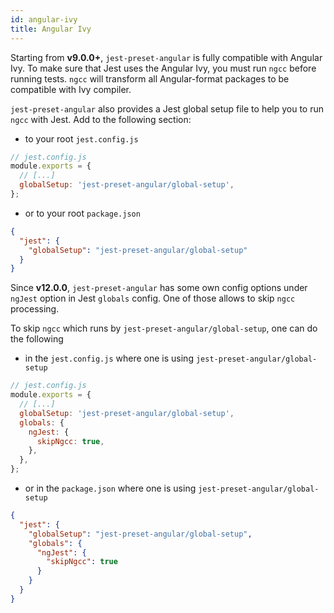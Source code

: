 ```yaml
---
id: angular-ivy
title: Angular Ivy
---
```


Starting from **v9.0.0+**, `jest-preset-angular` is fully compatible with Angular Ivy. To make sure that Jest uses the
Angular Ivy, you must run `ngcc` before running tests. `ngcc` will transform all Angular-format packages to be compatible
with Ivy compiler.

`jest-preset-angular` also provides a Jest global setup file to help you to run `ngcc` with Jest. Add to the following section:

- to your root `jest.config.js`

```js
// jest.config.js
module.exports = {
  // [...]
  globalSetup: 'jest-preset-angular/global-setup',
};
```

- or to your root `package.json`

```json
{
  "jest": {
    "globalSetup": "jest-preset-angular/global-setup"
  }
}
```

Since **v12.0.0**, `jest-preset-angular` has some own config options under `ngJest` option in Jest `globals` config. One of those allows to skip `ngcc` processing.

To skip `ngcc` which runs by `jest-preset-angular/global-setup`, one can do the following

- in the `jest.config.js` where one is using `jest-preset-angular/global-setup`

```js
// jest.config.js
module.exports = {
  // [...]
  globalSetup: 'jest-preset-angular/global-setup',
  globals: {
    ngJest: {
      skipNgcc: true,
    },
  },
};
```

- or in the `package.json` where one is using `jest-preset-angular/global-setup`

```json
{
  "jest": {
    "globalSetup": "jest-preset-angular/global-setup",
    "globals": {
      "ngJest": {
        "skipNgcc": true
      }
    }
  }
}
```
